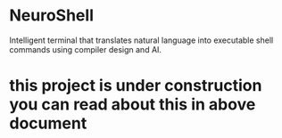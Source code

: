 
# NeuroShell
Intelligent terminal that translates natural language into executable shell commands using compiler design and AI.


# this project is under construction you can read about this in above document 
